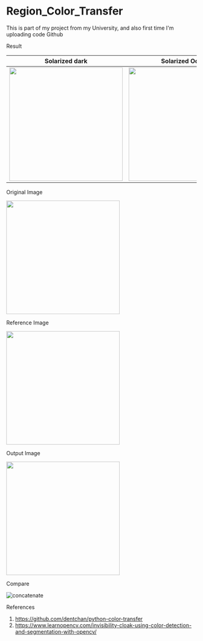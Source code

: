 # Region_Color_Transfer
This is part of my project from my University, and also first time I'm uploading code Github



Result


Solarized dark             |  Solarized Ocean
:-------------------------:|:-------------------------:
<img src="https://user-images.githubusercontent.com/26791801/79683423-a7151400-825c-11ea-9fb8-c3a32fd9f7dd.jpg" width="300" height="300">  |  <img src="https://user-images.githubusercontent.com/26791801/79683442-c3b14c00-825c-11ea-8142-e5150eb60499.jpg" width="300" height="300">


Original Image

<img src="https://user-images.githubusercontent.com/26791801/79683423-a7151400-825c-11ea-9fb8-c3a32fd9f7dd.jpg" width="300" height="300">

Reference Image

<img src="https://user-images.githubusercontent.com/26791801/79683442-c3b14c00-825c-11ea-8142-e5150eb60499.jpg" width="300" height="300">

Output Image

<img src="https://user-images.githubusercontent.com/26791801/79683452-d461c200-825c-11ea-988d-cbee7da4ee00.jpg" width="300" height="300">


Compare

![concatenate](https://user-images.githubusercontent.com/26791801/79683464-e3487480-825c-11ea-867f-4f481cac1549.jpg)







References
1. https://github.com/dentchan/python-color-transfer
2. https://www.learnopencv.com/invisibility-cloak-using-color-detection-and-segmentation-with-opencv/
